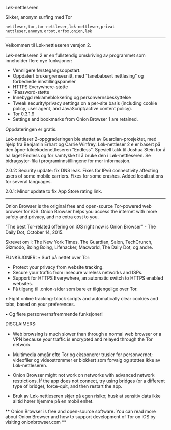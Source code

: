 Løk-nettleseren

Sikker, anonym surfing med Tor

`nettleser,tor,tor-nettleser,løk-nettleser,privat nettleser,anonym,orbot,orfox,onion,løk`

---

Velkommen til Løk-nettleseren versjon 2.

Løk-nettleseren 2 er en fullstendig omskriving av programmet som inneholder flere nye funksjoner:

* Vennligere førstegangsoppstart.
* Oppdatert brukergrensesnitt, med "fanebabsert nettlesing" og forbedrede innstillingspaneler
* HTTPS Everywhere-støtte
* 1Password-støtte
* Innebygd reklameblokkering og personvernsbeskyttelse
* Tweak security/privacy settings on a per-site basis (including cookie policy, user agent, and JavaScript/active content policy).
* Tor 0.3.1.9
* Settings and bookmarks from Onion Browser 1 are retained.

Oppdateringen er gratis.

Løk-nettleser 2-oppgraderingen ble støttet av Guardian-prosjektet, med hjelp fra Benjamin Erhart og Carrie Winfrey. Løk-nettleser 2 e er basert på den åpne-kildekodenettleseren "Endless". Spesiell takk til Joshua Stein for å ha laget Endless og for samtykke til å bruke den i Løk-nettleseren. Se bidragsyter-fila i programinnstillingene for mer informasjon.

2.0.2: Security update: fix DNS leak. Fixes for IPv6 connectivity affecting users of some mobile carriers. Fixes for some crashes. Added localizations for several languages.

2.0.1: Minor update to fix App Store rating link.

---

Onion Browser is the original free and open-source Tor-powered web browser for iOS. Onion Browser helps you access the internet with more safety and privacy, and no extra cost to you.

“The best Tor-related offering on iOS right now is Onion Browser” - The Daily Dot, October 14, 2015.

Skrevet om i: The New York Times, The Guardian, Salon, TechCrunch, Gizmodo, Boing Boing, Lifehacker, Macworld, The Daily Dot, og andre.

FUNKSJONER:
• Surf på nettet over Tor:
- Protect your privacy from website tracking.
- Secure your traffic from insecure wireless networks and ISPs.
- Support for HTTPS Everywhere, an automatic switch to HTTPS enabled websites.
- Få tilgang til .onion-sider som bare er tilgjengelige over Tor.

• Fight online tracking: block scripts and automatically clear cookies and tabs, based on your preferences.

• Og flere personvernsfremmende funksjoner!

DISCLAIMERS:
- Web browsing is much slower than through a normal web browser or a VPN because your traffic is encrypted and relayed through the Tor network.

- Multimedia omgår ofte Tor og eksponerer trusler for personvernet; videofiler og videostrømmer er blokkert som forvalg og støttes ikke av Løk-nettleseren.

- Onion Browser might not work on networks with advanced network restrictions. If the app does not connect, try using bridges (or a different type of bridge), force-quit, and then restart the app.

- Bruk av Løk-nettleseren skjer på egen risiko; husk at sensitiv data ikke alltid hører hjemme på en mobil enhet.

** Onion Browser is free and open-source software. You can read more about Onion Browser and how to support development of Tor on iOS by visiting onionbrowser.com **

